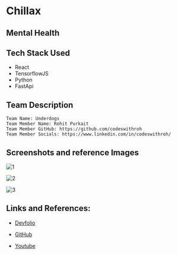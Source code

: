 # Chillax

## Mental Health

## Tech Stack Used
- React
- TensorflowJS
- Python
- FastApi

## Team Description

```
Team Name: Underdogs
Team Member Name: Rohit Purkait
Team Member GitHub: https://github.com/codeswithroh
Team Member Socials: https://www.linkedin.com/in/codeswithroh/
```

## Screenshots and reference Images

![1](https://user-images.githubusercontent.com/77570394/163726416-8ab3d9a3-92f5-4b0f-ae1a-3d7fec076cee.png)

![2](https://user-images.githubusercontent.com/77570394/163726423-805a0965-6b5e-4ff9-b631-fd143d75b2b8.png)

![3](https://user-images.githubusercontent.com/77570394/163726429-7b99bd42-ab1f-4b9b-ac0d-61e8bf23416c.png)

## Links and References: 

- [Devfolio](https://devfolio.co/projects/chillax-afc1)

- [GitHub](https://github.com/codeswithroh)

- [Youtube](https://youtu.be/uXYHWth1sLY)
